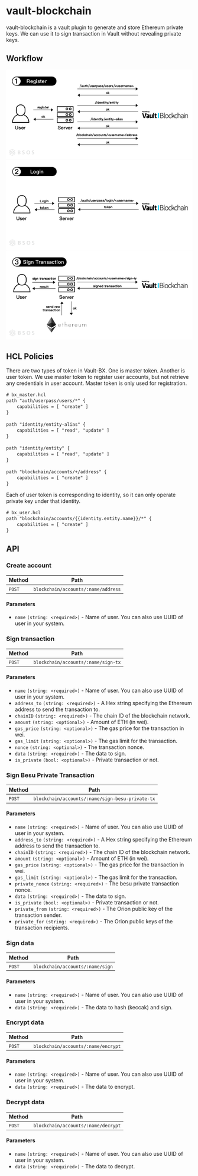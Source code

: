 # vault-blockchain

vault-blockchain is a vault plugin to generate and store Ethereum private keys. We can use it to sign transaction in Vault without revealing private keys.

## Workflow

![1. Register](/images/workflow_01.png)
![2. Login](/images/workflow_02.png)
![3. Sign Transaction](/images/workflow_03.png)

## HCL Policies

There are two types of token in Vault-BX. One is master token. Another is user token. We use master token to register user accounts, but not retrieve any credentials in user account. Master token is only used for registration.

```hcl
# bx_master.hcl
path "auth/userpass/users/*" {
    capabilities = [ "create" ]
}

path "identity/entity-alias" {
    capabilities = [ "read", "update" ]
}

path "identity/entity" {
    capabilities = [ "read", "update" ]
}

path "blockchain/accounts/+/address" {
    capabilities = [ "create" ]
}
```

Each of user token is corresponding to identity, so it can only operate private key under that identity.

```hcl
# bx_user.hcl
path "blockchain/accounts/{{identity.entity.name}}/*" {
    capabilities = [ "create" ]
}
```

## API

### Create account

| Method | Path                        |
| ------ | --------------------------- |
| `POST` | `blockchain/accounts/:name/address` |

#### Parameters

* `name` `(string: <required>)` - Name of user. You can also use UUID of user in your system.

### Sign transaction

| Method | Path                        |
| ------ | --------------------------- |
| `POST` | `blockchain/accounts/:name/sign-tx` |

#### Parameters

* `name` `(string: <required>)` - Name of user. You can also use UUID of user in your system.
* `address_to` `(string: <required>)` - A Hex string specifying the Ethereum address to send the transaction to.
* `chainID` `(string: <required>)` - The chain ID of the blockchain network.
* `amount` `(string: <optional>)` - Amount of ETH (in wei).
* `gas_price` `(string: <optional>)` - The gas price for the transaction in wei.
* `gas_limit` `(string: <optional>)` - The gas limit for the transaction.
* `nonce` `(string: <optional>)` - The transaction nonce.
* `data` `(string: <required>)` - The data to sign.
* `is_private` `(bool: <optional>)` - Private transaction or not.

### Sign Besu Private Transaction

| Method | Path                                     |
| ------ | ---------------------------------------- |
| `POST` | `blockchain/accounts/:name/sign-besu-private-tx` |

#### Parameters

* `name` `(string: <required>)` - Name of user. You can also use UUID of user in your system.
* `address_to` `(string: <required>)` - A Hex string specifying the Ethereum address to send the transaction to.
* `chainID` `(string: <required>)` - The chain ID of the blockchain network.
* `amount` `(string: <optional>)` - Amount of ETH (in wei).
* `gas_price` `(string: <optional>)` - The gas price for the transaction in wei.
* `gas_limit` `(string: <optional>)` - The gas limit for the transaction.
* `private_nonce` `(string: <required>)` - The besu private transaction nonce.
* `data` `(string: <required>)` - The data to sign.
* `is_private` `(bool: <optional>)` - Private transaction or not.
* `private_from` `(string: <required>)` - The Orion public key of the transaction sender.
* `private_for` `(string: <required>)` - The Orion public keys of the transaction recipients.

### Sign data

| Method | Path                     |
| ------ | ------------------------ |
| `POST` | `blockchain/accounts/:name/sign` |

#### Parameters

* `name` `(string: <required>)` - Name of user. You can also use UUID of user in your system.
* `data` `(string: <required>)` - The data to hash (keccak) and sign.

### Encrypt data

| Method | Path                        |
| ------ | --------------------------- |
| `POST` | `blockchain/accounts/:name/encrypt` |

#### Parameters

* `name` `(string: <required>)` - Name of user. You can also use UUID of user in your system.
* `data` `(string: <required>)` - The data to encrypt.

### Decrypt data

| Method | Path                        |
| ------ | --------------------------- |
| `POST` | `blockchain/accounts/:name/decrypt` |

#### Parameters

* `name` `(string: <required>)` - Name of user. You can also use UUID of user in your system.
* `data` `(string: <required>)` - The data to decrypt.

